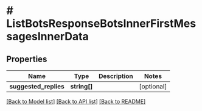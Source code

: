 # # ListBotsResponseBotsInnerFirstMessagesInnerData

## Properties

Name | Type | Description | Notes
------------ | ------------- | ------------- | -------------
**suggested_replies** | **string[]** |  | [optional]

[[Back to Model list]](../../README.md#models) [[Back to API list]](../../README.md#endpoints) [[Back to README]](../../README.md)

